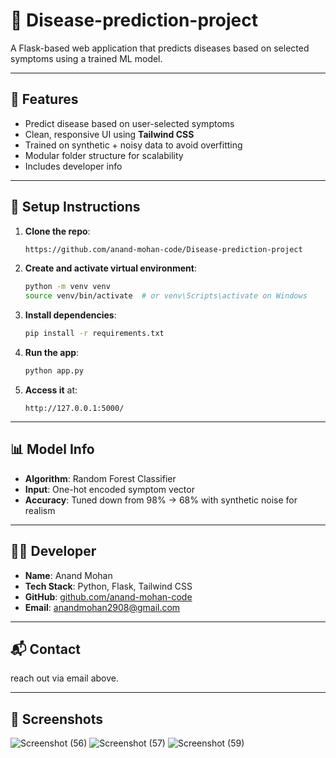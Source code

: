 # 🧠 Disease-prediction-project

A Flask-based web application that predicts diseases based on selected symptoms using a trained ML model.

---

## 🚀 Features

* Predict disease based on user-selected symptoms
* Clean, responsive UI using **Tailwind CSS**
* Trained on synthetic + noisy data to avoid overfitting
* Modular folder structure for scalability
* Includes developer info

---

## 🔧 Setup Instructions

1. **Clone the repo**:

   ```bash
   https://github.com/anand-mohan-code/Disease-prediction-project
   ```

2. **Create and activate virtual environment**:

   ```bash
   python -m venv venv
   source venv/bin/activate  # or venv\Scripts\activate on Windows
   ```

3. **Install dependencies**:

   ```bash
   pip install -r requirements.txt
   ```

4. **Run the app**:

   ```bash
   python app.py
   ```

5. **Access it** at:

   ```
   http://127.0.0.1:5000/
   ```

---

## 📊 Model Info

* **Algorithm**: Random Forest Classifier
* **Input**: One-hot encoded symptom vector
* **Accuracy**: Tuned down from 98% → 68% with synthetic noise for realism

---

## 👨‍💻 Developer

* **Name**: Anand Mohan
* **Tech Stack**: Python, Flask, Tailwind CSS
* **GitHub**: [github.com/anand-mohan-code](https://github.com/anand-mohan-code)
* **Email**: [anandmohan2908@gmail.com](mailto:anaandmohan2908@gmail.com)

---

## 📬 Contact

reach out via email above.

---

## 📸 Screenshots

![Screenshot (56)](https://github.com/user-attachments/assets/92e7ad21-9504-4320-ad90-5a0cc92a6c3a)
![Screenshot (57)](https://github.com/user-attachments/assets/42cf2b6c-1cb0-4aed-8421-88e493bbe419)
![Screenshot (59)](https://github.com/user-attachments/assets/84d5bf51-4de3-4000-95df-596e50c2afea)

